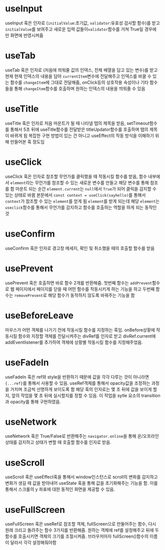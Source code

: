 # useInput

useInput 훅은 인자로 (`initialValue`:초기값, `validator`:유효성 검사할 함수)를 받고 `initialValue`를 보여주고 새로운 입력 값들이`validator`함수를 거쳐 True일 경우에만 화면에 반영시켜줌

# useTab

useTab 훅은 인자로 (처음에 띄워줄 값의 인덱스, 전체 배열을 담고 있는 변수)를 받고 현재 현재 인덱스의 내용을 담아 `currentItem`변수에 전달해주고 인덱스를 바꿀 수 있는 함수를 `changeItem`에 그대로 전달해줌, onClick등의 상호작용 속성이나 기타 함수들을 통해 `changeItem`함수를 호출하며 원하는 인덱스의 내용을 띄워줄 수 있음

# useTitle

useTitle 훅은 인자로 처음 마운트가 될 때 나타낼 탭의 제목을 받음,
setTimeout함수를 통해서 5초 뒤에 useTitle함수를 전달받은 titleUpdator함수를 호출하며 탭의 제목이 바뀌게 됨
복잡한 구현 방법이 있는 건 아니고 useEffect의 작동 방식을 이해하기 위해 만들어본 훅 정도임

# useClick

useClick 훅은 인자로 참조할 무언가를 클릭했을 때 작동시킬 함수를 받음,
함수 내부에서 `element`라는 무언가를 참조할 수 있는 새로운 변수를 만들고 해당 변수를 통해 참조를 함
마운트 되는 순간 `element.current`는 `null`에서 `True`가 되어 클릭을 감지할 수 있는 상태로 바뀜
본문에서 `const context = useClick(sayhello)`를 통해서 `context`가 참조할 수 있는 `element`를 얻게 됨
`element`를 받게 되는데 해당 `element`는 `useclick`함수를 통해서 무언가를 감지하고 함수를 호출하는 역할을 하게 되는 동작인 것

# useConfirm

useConfirm 훅은 인자로 경고창 메세지, 확인 및 취소했을 때의 호출할 함수를 받음

# usePrevent

usePrevent 훅은 호출하면 바로 함수 2개를 반환해줌. 첫번째 함수는 `addPrevent`함수로 웹 페이지에서 페이지를 닫을 때 어떤 함수를 작동시키게 하는 기능을 하고 두번째 함수는 `removePrevent`로 해당 함수가 동작하지 않도록 바꿔주는 기능을 함

# useBeforeLeave

마우스가 어떤 객체를 나가기 전에 작동시킬 함수를 지정하는 훅임.
onBefore상황에 작동시킬 함수와 지정할 객체를 전달시켜주는 divRef를 인자로 받고 divRef.current에 addEventlistener를 추가하여 객체에 상황별 작동시킬 함수를 지정해주었음.

# useFadeIn

useFadeIn 훅은 ref와 style을 반환하기 때문에 값을 각각 다루는 것이 아니라면 `{...ref}`를 통해서 사용할 수 있음.
useRef객체를 통해서 opacity값을 조정하는 과정을 거치며 조금씩 선명하게 보이도록 함
해당 훅의 인자로는 몇 초 뒤에 값을 보이게 할지, 앞의 작업을 몇 초 뒤에 실시할지를 정할 수 있음.
이 작업을 sytle 요소의 transition과 opacity를 통해 구현하였음.

# useNetwork

useNetwork 훅은 True/False로 반환해주는 `navigator.online`을 통해 온/오프라인 상태를 감지하고 상태가 변할 때 호출할 함수를 인자로 받음.

# useScroll

useScroll 훅은 useEffect훅을 통해서 window인스턴스로 scroll의 변화를 감지하고 변화가 생길 때 값을 받아내어 useState 훅을 통해 값을 초기화해주는 기능을 함. 이를 통해서 스크롤의 y 좌표에 대한 동적인 화면을 제공할 수 있음.

# useFullScreen

useFullScreen 훅은 useRef로 참조할 객체, fullScreen으로 만둘어주는 함수, 다시 원래 크리고 돌려주는 함수 3가지를 반환해줌. 원하는 객체에 ref를 설정해주고 뒤에 두 함수를 호출시키면 객체의 크기를 조절시켜줌.
브라우저마자 fullScreen()함수의 이름이 달라서 각각 설정해줘야함
